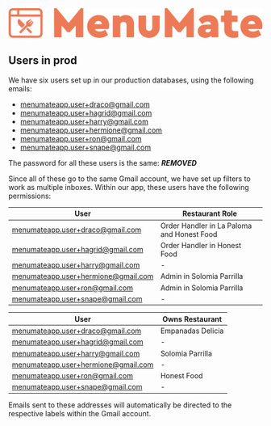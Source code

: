 
![MENUMATE](webapp/src/main/webapp/static/pictures/logo.png)


## Users in prod
We have six users set up in our production databases, using the following emails:
- menumateapp.user+draco@gmail.com
- menumateapp.user+hagrid@gmail.com
- menumateapp.user+harry@gmail.com
- menumateapp.user+hermione@gmail.com
- menumateapp.user+ron@gmail.com
- menumateapp.user+snape@gmail.com

The password for all these users is the same: ***REMOVED***

Since all of these go to the same Gmail account, we have set up filters to work as multiple inboxes. Within our app, these users have the following permissions:

| User                                | Restaurant Role                            |
|-------------------------------------|--------------------------------------------|
| menumateapp.user+draco@gmail.com    | Order Handler in La Paloma and Honest Food |
| menumateapp.user+hagrid@gmail.com   | Order Handler in Honest Food               |
| menumateapp.user+harry@gmail.com    | -                                          |
| menumateapp.user+hermione@gmail.com | Admin in Solomia Parrilla                  |
| menumateapp.user+ron@gmail.com      | Admin in Solomia Parrilla                  |
| menumateapp.user+snape@gmail.com    | -                                          |

| User                                | Owns Restaurant   |
|-------------------------------------|-------------------|
| menumateapp.user+draco@gmail.com    | Empanadas Delicia |
| menumateapp.user+hagrid@gmail.com   | -                 |
| menumateapp.user+harry@gmail.com    | Solomia Parrilla  |
| menumateapp.user+hermione@gmail.com | -                 |
| menumateapp.user+ron@gmail.com      | Honest Food       |
| menumateapp.user+snape@gmail.com    | -                 |

Emails sent to these addresses will automatically be directed to the respective labels within the Gmail account.

